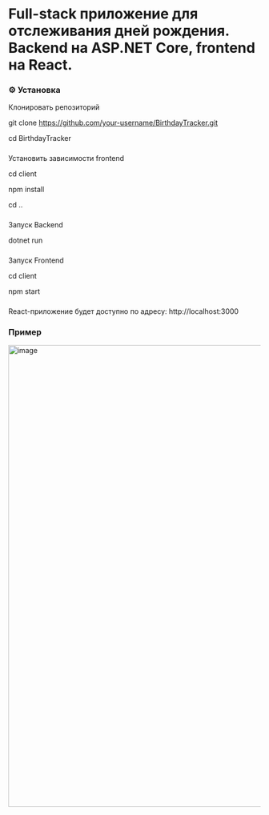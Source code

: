# Full-stack приложение для отслеживания дней рождения. Backend на ASP.NET Core, frontend на React.

### ⚙️ Установка
Клонировать репозиторий

git clone https://github.com/your-username/BirthdayTracker.git

cd BirthdayTracker
### 
Установить зависимости frontend

cd client

npm install

cd ..
### 
Запуск Backend

dotnet run
### 
Запуск Frontend

cd client

npm start
### 
React-приложение будет доступно по адресу: http://localhost:3000

### Пример
<img width="1836" height="923" alt="image" src="https://github.com/user-attachments/assets/66bc0e38-1b87-4a6b-8cb3-6f5eb3814c74" />

